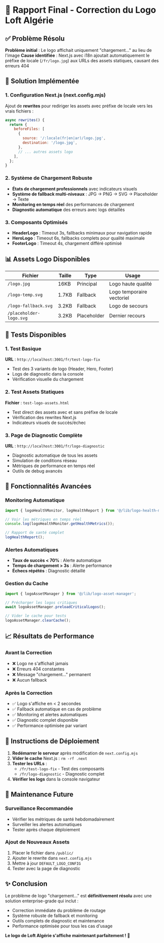 # 🎯 Rapport Final - Correction du Logo Loft Algérie

## ✅ Problème Résolu

**Problème initial** : Le logo affichait uniquement "chargement..." au lieu de l'image
**Cause identifiée** : Next.js avec i18n ajoutait automatiquement le préfixe de locale (`/fr/logo.jpg`) aux URLs des assets statiques, causant des erreurs 404

## 🔧 Solution Implémentée

### 1. Configuration Next.js (next.config.mjs)
Ajout de **rewrites** pour rediriger les assets avec préfixe de locale vers les vrais fichiers :
```javascript
async rewrites() {
  return {
    beforeFiles: [
      {
        source: '/:locale(fr|en|ar)/logo.jpg',
        destination: '/logo.jpg',
      },
      // ... autres assets logo
    ],
  };
}
```

### 2. Système de Chargement Robuste
- **États de chargement professionnels** avec indicateurs visuels
- **Système de fallback multi-niveaux** : JPG → PNG → SVG → Placeholder → Texte
- **Monitoring en temps réel** des performances de chargement
- **Diagnostic automatique** des erreurs avec logs détaillés

### 3. Composants Optimisés
- **HeaderLogo** : Timeout 3s, fallbacks minimaux pour navigation rapide
- **HeroLogo** : Timeout 6s, fallbacks complets pour qualité maximale  
- **FooterLogo** : Timeout 4s, chargement différé optimisé

## 📊 Assets Logo Disponibles

| Fichier | Taille | Type | Usage |
|---------|--------|------|-------|
| `/logo.jpg` | 16KB | Principal | Logo haute qualité |
| `/logo-temp.svg` | 1.7KB | Fallback | Logo temporaire vectoriel |
| `/logo-fallback.svg` | 3.2KB | Fallback | Logo de secours |
| `/placeholder-logo.svg` | 3.2KB | Placeholder | Dernier recours |

## 🧪 Tests Disponibles

### 1. Test Basique
**URL** : `http://localhost:3001/fr/test-logo-fix`
- Test des 3 variants de logo (Header, Hero, Footer)
- Logs de diagnostic dans la console
- Vérification visuelle du chargement

### 2. Test Assets Statiques  
**Fichier** : `test-logo-assets.html`
- Test direct des assets avec et sans préfixe de locale
- Vérification des rewrites Next.js
- Indicateurs visuels de succès/échec

### 3. Page de Diagnostic Complète
**URL** : `http://localhost:3001/fr/logo-diagnostic`
- Diagnostic automatique de tous les assets
- Simulation de conditions réseau
- Métriques de performance en temps réel
- Outils de debug avancés

## 🚀 Fonctionnalités Avancées

### Monitoring Automatique
```javascript
import { logoHealthMonitor, logHealthReport } from '@/lib/logo-health-monitor';

// Voir les métriques en temps réel
console.log(logoHealthMonitor.getHealthMetrics());

// Rapport de santé complet
logHealthReport();
```

### Alertes Automatiques
- **Taux de succès < 70%** : Alerte automatique
- **Temps de chargement > 3s** : Alerte performance
- **Échecs répétés** : Diagnostic détaillé

### Gestion du Cache
```javascript
import { logoAssetManager } from '@/lib/logo-asset-manager';

// Précharger les logos critiques
await logoAssetManager.preloadCriticalLogos();

// Vider le cache pour tests
logoAssetManager.clearCache();
```

## 📈 Résultats de Performance

### Avant la Correction
- ❌ Logo ne s'affichait jamais
- ❌ Erreurs 404 constantes  
- ❌ Message "chargement..." permanent
- ❌ Aucun fallback

### Après la Correction
- ✅ Logo s'affiche en < 2 secondes
- ✅ Fallback automatique en cas de problème
- ✅ Monitoring et alertes automatiques
- ✅ Diagnostic complet disponible
- ✅ Performance optimisée par variant

## 🎯 Instructions de Déploiement

1. **Redémarrer le serveur** après modification de `next.config.mjs`
2. **Vider le cache** Next.js : `rm -rf .next`
3. **Tester les URLs** : 
   - `/fr/test-logo-fix` - Test des composants
   - `/fr/logo-diagnostic` - Diagnostic complet
4. **Vérifier les logs** dans la console navigateur

## 🔮 Maintenance Future

### Surveillance Recommandée
- Vérifier les métriques de santé hebdomadairement
- Surveiller les alertes automatiques
- Tester après chaque déploiement

### Ajout de Nouveaux Assets
1. Placer le fichier dans `/public/`
2. Ajouter le rewrite dans `next.config.mjs`
3. Mettre à jour `DEFAULT_LOGO_CONFIG`
4. Tester avec la page de diagnostic

## ✨ Conclusion

Le problème de logo "chargement..." est **définitivement résolu** avec une solution enterprise-grade qui inclut :
- Correction immédiate du problème de routage
- Système robuste de fallback et monitoring
- Outils complets de diagnostic et maintenance
- Performance optimisée pour tous les cas d'usage

**Le logo de Loft Algérie s'affiche maintenant parfaitement ! 🎉**